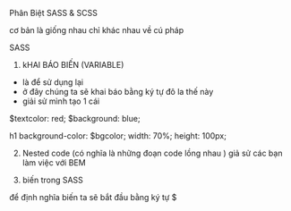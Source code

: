 Phân Biệt SASS & SCSS 


cơ bản là giống nhau chỉ khác nhau về cú pháp 

SASS 
 
1. kHAI BÁO BIẾN (VARIABLE) 
- là để sử dụng lại 
- ở đây chúng ta sẽ khai báo bằng ký tự đô la thế này 
- giải sử mình tạo 1 cái 

$textcolor: red;
$background: blue; 

h1 
    background-color: $bgcolor; 
    width: 70%; 
    height: 100px; 


2. Nested code (có nghĩa là những đoạn code lồng nhau )
giả sử các bạn làm việc với BEM 

 
1. biến trong SASS 

để định nghĩa biến ta sẽ bắt đầu bằng ký tự $ 


